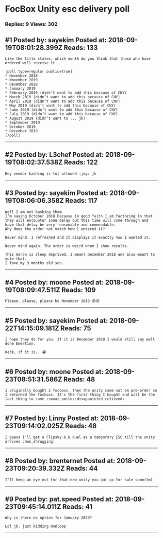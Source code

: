 # FocBox Unity esc delivery poll

### Replies: 9 Views: 302

## \#1 Posted by: sayekim Posted at: 2018-09-19T08:01:28.399Z Reads: 133

```
Like the title states, which month do you think that those who have ordered will receive it. 

[poll type=regular public=true]
* November 2018
* November 2019
* December 2018
* January 2019
* February 2019 (didn’t want to add this because of CNY)
* March 2019 (didn’t want to add this because of CNY)
* April 2019 (didn’t want to add this because of CNY)
* May 2019 (didn’t want to add this because of CNY)
* June 2019 (didn’t want to add this because of CNY)
* July 2019 (didn’t want to add this because of CNY)
* August 2019 (didn’t want to ... jk)
* September 2019
* October 2019
* December 2019
[/poll]
```

---
## \#2 Posted by: L3chef Posted at: 2018-09-19T08:02:37.538Z Reads: 122

```
Hey vendor bashing is lot allowed :joy: jk
```

---
## \#3 Posted by: sayekim Posted at: 2018-09-19T08:06:06.358Z Reads: 117

```
Well I am not bashing them. 
I’m saying October 2018 because in good faith I am factoring in that they will encounter some delay but this time will come through and have that delay be very reasonable and commendable. 
Why does the order not match how I entered it?

Never mind. I refreshed and it displays it exactly how I wanted it.

Never mind again. The order is weird when I show results.

This moron is sleep deprived. I meant December 2018 and also meant to vote that. 
I love my 3 months old son.
```

---
## \#4 Posted by: moone Posted at: 2018-09-19T08:09:47.511Z Reads: 109

```
Please, please, please be November 2018 😓😓
```

---
## \#5 Posted by: sayekim Posted at: 2018-09-22T14:15:09.181Z Reads: 75

```
I hope they do for you. If it is December 2018 I would still say well done Enertion. 

Heck, if it is...😂
```

---
## \#6 Posted by: moone Posted at: 2018-09-23T08:51:31.586Z Reads: 48

```
I originally bought 2 focboxs, then the unity came out on pre-order so I returned the focboxs. It's the first thing I bought and will be the last thing to come :sweat_smile::disappointed_relieved:
```

---
## \#7 Posted by: Linny Posted at: 2018-09-23T09:14:02.025Z Reads: 48

```
I guess i'll get a Flipsky 6.6 dual as a temporary ESC till the unity arrives :man_shrugging:
```

---
## \#8 Posted by: brenternet Posted at: 2018-09-23T09:20:39.332Z Reads: 44

```
I'll keep an eye out for that new unity you put up for sale soon(tm)
```

---
## \#9 Posted by: pat.speed Posted at: 2018-09-23T09:45:14.011Z Reads: 41

```
Why is there no option for January 2020?

Lol jk, just kidding @onloop
```

---
